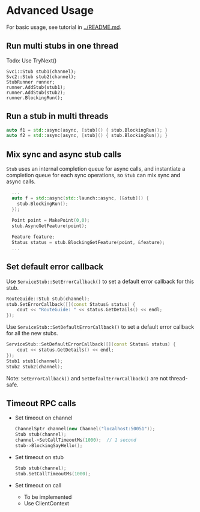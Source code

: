 # Advanced Usage
For basic usage, see tutorial in [../README.md](../README.md).

## Run multi stubs in one thread
Todo: Use TryNext()
```
Svc1::Stub stub1(channel);
Svc2::Stub stub2(channel);
StubRunner runner;
runner.AddStub(stub1);
runner.AddStub(stub2);
runner.BlockingRun();
```

## Run a stub in multi threads
```cpp
auto f1 = std::async(async, [stub]() { stub.BlockingRun(); }
auto f2 = std::async(async, [stub]() { stub.BlockingRun(); }
```

## Mix sync and async stub calls

```Stub``` uses an internal completion queue for async calls,
 and instantiate a completion queue for each sync operations,
 so ```Stub``` can mix sync and async calls.

```cpp
  ...
  auto f = std::async(std::launch::async, [&stub]() { 
    stub.BlockingRun();
  });

  Point point = MakePoint(0,0);
  stub.AsyncGetFeature(point);
  
  Feature feature;
  Status status = stub.BlockingGetFeature(point, &feature);
  ...
```

## Set default error callback
Use ```ServiceStub::SetErrorCallback()``` to set a default error callback for this stub.
```cpp
RouteGuide::Stub stub(channel);
stub.SetErrorCallback([](const Status& status) {
	cout << "RouteGuide: " << status.GetDetails() << endl;
});
```

Use ```ServiceStub::SetDefaultErrorCallback()``` to set a default error callback for all the new stubs.
```cpp
ServiceStub::SetDefaultErrorCallback([](const Status& status) {
	cout << status.GetDetails() << endl;
});
Stub1 stub1(channel);
Stub2 stub2(channel);
```

Note: ```SetErrorCallback()``` and ```SetDefaultErrorCallback()``` are not thread-safe.

## Timeout RPC calls

* Set timeout on channel
	```cpp
	ChannelSptr channel(new Channel("localhost:50051"));
	Stub stub(channel);
	channel->SetCallTimeoutMs(1000);  // 1 second
	stub->BlockingSayHello();
	```
	
* Set timeout on stub
	```cpp
	Stub stub(channel);
	stub.SetCallTimeoutMs(1000);
	```

* Set timeout on call
	+ To be implemented
	+ Use ClientContext
	
